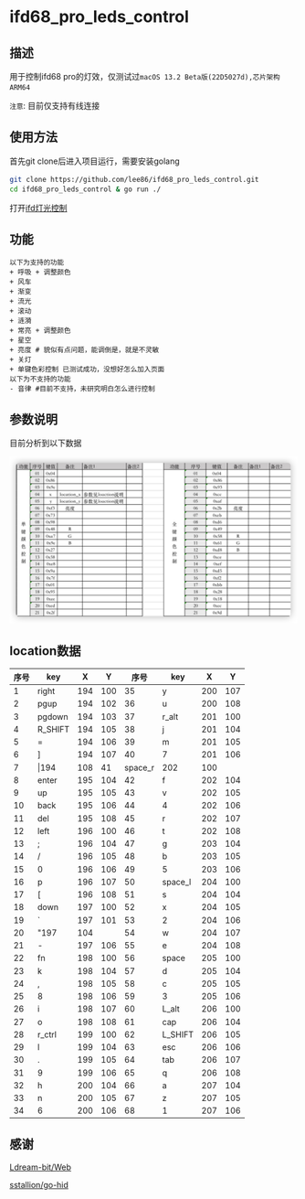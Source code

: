 # ifd68_pro_leds_control

## 描述

用于控制ifd68 pro的灯效，仅测试过`macOS 13.2 Beta版(22D5027d),芯片架构ARM64`

`注意`: 目前仅支持有线连接

## 使用方法

首先git clone后进入项目运行，需要安装golang
```bash
git clone https://github.com/lee86/ifd68_pro_leds_control.git
cd ifd68_pro_leds_control & go run ./
```
打开[ifd灯光控制](http://127.0.0.1:8000/)

## 功能

```git
以下为支持的功能
+ 呼吸 + 调整颜色
+ 风车
+ 渐变
+ 流光
+ 滚动
+ 涟漪
+ 常亮 + 调整颜色
+ 星空
+ 亮度 # 貌似有点问题，能调倒是，就是不灵敏
+ 关灯
+ 单键色彩控制 已测试成功，没想好怎么加入页面
以下为不支持的功能
- 音律 #目前不支持，未研究明白怎么进行控制
```

## 参数说明

目前分析到以下数据

![ifd68_pro_key_location](./static/img/ifd68_pro_key_location.png)

## location数据

|序号| key | X | Y |序号| key | X | Y |
|---|---|---|---|---|---|---|---|
|1|right|194|100|35|y|200|107|
|2|pgup|194|102|36|u|200|108|
|3|pgdown|194|103|37|r_alt|201|100|
|4|R_SHIFT|194|105|38|j|201|104|
|5|=|194|106|39|m|201|105|
|6|]|194|107|40|7|201|106|
|7|\\|194|108|41|space_r|202|100|
|8|enter|195|104|42|f|202|104|
|9|up|195|105|43|v|202|105|
|10|back|195|106|44|4|202|106|
|11|del|195|108|45|r|202|107|
|12|left|196|100|46|t|202|108|
|13|;|196|104|47|g|203|104|
|14|/|196|105|48|b|203|105|
|15|0|196|106|49|5|203|106|
|16|p|196|107|50|space_l|204|100|
|17|[|196|108|51|s|204|104|
|18|down|197|100|52|x|204|105|
|19|`|197|101|53|2|204|106|
|20|\"197|104||54|w|204|107|
|21|-|197|106|55|e|204|108|
|22|fn|198|100|56|space|205|100|
|23|k|198|104|57|d|205|104|
|24|,|198|105|58|c|205|105|
|25|8|198|106|59|3|205|106|
|26|i|198|107|60|L_alt|206|100|
|27|o|198|108|61|cap|206|104|
|28|r_ctrl|199|100|62|L_SHIFT|206|105|
|29|l|199|104|63|esc|206|106|
|30|.|199|105|64|tab|206|107|
|31|9|199|106|65|q|206|108|
|32|h|200|104|66|a|207|104|
|33|n|200|105|67|z|207|105|
|34|6|200|106|68|1|207|106|

## 感谢

[Ldream-bit/Web](https://github.com/Ldream-bit/Web)

[sstallion/go-hid](https://github.com/sstallion/go-hid)
